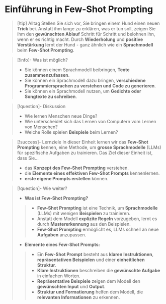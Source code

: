 # Einführung in Few-Shot Prompting

> [!tip] Alltag
> Stellen Sie sich vor, Sie bringen einem Hund einen neuen **Trick** bei. Anstatt ihm lange zu erklären, was er tun soll, zeigen Sie ihm den **gewünschten Ablauf** Schritt für Schritt und belohnen ihn, wenn er es richtig macht. Durch **Wiederholung** und **positive Verstärkung** lernt der Hund - ganz ähnlich wie ein **Sprachmodell** beim **Few-Shot Prompting**.

> [!info]- Was ist möglich?
> - Sie können einem Sprachmodell beibringen, **Texte zusammenzufassen**.
> - Sie können ein Sprachmodell dazu bringen, **verschiedene Programmiersprachen zu verstehen und Code zu generieren**.
> - Sie können ein Sprachmodell nutzen, um **Gedichte oder Songtexte zu schreiben**.

>[!question]- Diskussion
>- Wie lernen Menschen neue Dinge?
>- Wie unterscheidet sich das Lernen von Computern vom Lernen von Menschen?
>- Welche Rolle spielen **Beispiele** beim Lernen?

> [!success]- Lernziele
> In dieser Einheit lernen wir das **Few-Shot Prompting** kennen, eine Methode, um **grosse Sprachmodelle** (LLMs) für spezifische Aufgaben zu trainieren. 
> Das Ziel dieser Einheit ist, dass Sie...
> - das **Konzept des Few-Shot Prompting** verstehen.
> - die **Elemente eines effektiven Few-Shot Prompts** kennenlernen.
> - **erste eigene Prompts erstellen** können.

> [!question]- Wie weiter?
> - **Was ist Few-Shot Prompting?**
> > - **Few-Shot Prompting** ist eine Technik, um **Sprachmodelle** (LLMs) mit wenigen **Beispielen** zu trainieren.
> > - Anstatt dem Modell **explizite Regeln** vorzugeben, lernt es durch **Mustererkennung** aus den Beispielen.
> > - **Few-Shot Prompting** ermöglicht es, LLMs schnell an neue **Aufgaben** anzupassen.
> - **Elemente eines Few-Shot Prompts:**
> > - Ein **Few-Shot Prompt** besteht aus **klaren Instruktionen**, **repräsentativen Beispielen** und einer **einheitlichen Struktur**.
> > - **Klare Instruktionen** beschreiben die **gewünschte Aufgabe** in einfachen Worten.
> > - **Repräsentative Beispiele** zeigen dem Modell den **gewünschten Input** und **Output**.
> > - **Struktur und Formatierung** helfen dem Modell, die **relevanten Informationen** zu erkennen. 
